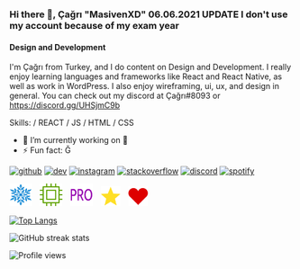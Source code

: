 ### Hi there 👋, Çağrı "MasivenXD"    06.06.2021 UPDATE I don't use my account because of my exam year
#### Design and Development
I'm Çağrı from Turkey, and I do content on Design and Development. I really enjoy learning languages and frameworks like React and React Native, as well as work in WordPress. I also enjoy wireframing, ui, ux, and design in general. You can check out my discord at Çağrı#8093 or https://discord.gg/UHSjmC9b

Skills: / REACT / JS / HTML / CSS

- 🔭 I’m currently working on 🥴  
- ⚡ Fun fact: Ğ 


[<img src='https://cdn.jsdelivr.net/npm/simple-icons@3.0.1/icons/github.svg' alt='github' height='40'>](https://github.com/MasivenXD)  [<img src='https://cdn.jsdelivr.net/npm/simple-icons@3.0.1/icons/dev-dot-to.svg' alt='dev' height='40'>](https://dev.to/-)  [<img src='https://cdn.jsdelivr.net/npm/simple-icons@3.0.1/icons/instagram.svg' alt='instagram' height='40'>](https://www.instagram.com/cagri/)  [<img src='https://cdn.jsdelivr.net/npm/simple-icons@3.0.1/icons/stackoverflow.svg' alt='stackoverflow' height='40'>](https://stackoverflow.com/users/-)  [<img src='https://cdn.jsdelivr.net/npm/simple-icons@3.0.1/icons/discord.svg' alt='discord' height='40'>](Çağrı#8093)  [<img src='https://cdn.jsdelivr.net/npm/simple-icons@3.0.1/icons/spotify.svg' alt='spotify' height='40'>](Çağrı)  

<a href='https://archiveprogram.github.com/'><img src='https://raw.githubusercontent.com/acervenky/animated-github-badges/master/assets/acbadge.gif' width='40' height='40'></a> <a href='https://docs.github.com/en/developers'><img src='https://raw.githubusercontent.com/acervenky/animated-github-badges/master/assets/devbadge.gif' width='40' height='40'></a> <a href='https://github.com/pricing'><img src='https://raw.githubusercontent.com/acervenky/animated-github-badges/master/assets/pro.gif' width='40' height='40'></a> <a href='https://stars.github.com/'><img src='https://raw.githubusercontent.com/acervenky/animated-github-badges/master/assets/starbadge.gif' width='35' height='35'></a> <a href='https://docs.github.com/en/github/supporting-the-open-source-community-with-github-sponsors'><img src='https://raw.githubusercontent.com/acervenky/animated-github-badges/master/assets/sponsorbadge.gif' width='35' height='35'></a> 

[![Top Langs](https://github-readme-stats.vercel.app/api/top-langs/?username=anuraghazra&layout=compact)](https://github.com/anuraghazra/github-readme-stats)

![GitHub streak stats](https://github-readme-streak-stats.herokuapp.com/?user=MasivenXD)  

![Profile views](https://gpvc.arturio.dev/MasivenXD)  
